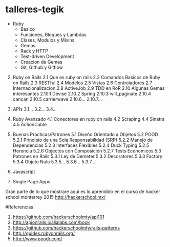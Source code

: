 # talleres-tegik

* Ruby 
	* Basico 
	* Funciones, Bloques y Lambdas 
	* Clases, Modulos y Mixins 
	* Gemas 
	* Rack y HTTP 
	* Test-driven Development 
	* Creacion de Gemas 
	* Git, Github y Gitflow 
2.	Ruby on Rails
	2.1	Que es ruby on rails
	2.2	Comandos Basicos de Ruby on Rails
	2.3	RESTful
	2.4	Modelos
	2.5 	Vistas
	2.6	Controladores
	2.7	Internacionalizacion
	2.8	ActiveJob
	2.9	TDD en RoR
	2.10	Algunas Gemas interesantes
		2.10.1	Devise
		2.10.2	Spring
		2.10.3	will_paginate
		2.10.4	cancan
		2.10.5	carrierwave
		2.10.6...
		2.10.7...
3.	APIs
	3.1...
	3.2...
	3.4...
4.	Ruby Avanzado
	4.1	Conectores en ruby on rails
	4.2 	Scraping
	4.4	Sinatra
	4.5	ActionCable
5.	Buenas Practicas/Patrones
	5.1	Diseño Orientado a Objetos
	5.2 	POOD
		5.2.1	Principio de una Sola Responsabilidad (SRP)
		5.2.2	Manejo de Dependencias
		5.2.3	Interfaces Flexibles
		5.2.4	Duck Typing
		5.2.5	Herencia
		5.2.6	Objectos con Composición
		5.2.7	Tests Economicos
	5.3	Patrones en Rails
		5.3.1	Ley de Demeter
		5.3.2	Decoratores
		5.3.3	Factory
		5.3.4	Objeto Nulo	
		5.3.5...
		5.3.6...
		5.3.7...
6.	Javascript
		
7. 	Single Page Apps


Gran parte de lo que mostrare aqui es lo aprendido en el curso de hacker school monterrey 2015 http://hackerschool.mx/

#Referencias

1. https://github.com/hackerschoolmty/api101
2. http://apionrails.icalialabs.com/book
3. https://github.com/hackerschoolmty/rails-patterns
4. http://guides.rubyonrails.org/
5. http://www.poodr.com/